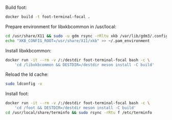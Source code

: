 Build foot:

```bash
docker build -t foot-terminal-focal .
```

Prepare environment for libxkbcommon in /usr/local:

```bash
cd /usr/share/X11 && sudo -u gdm rsync -rRltu xkb /var/lib/gdm3/.config
echo "XKB_CONFIG_ROOT=/usr/share/X11/xkb" >> ~/.pam_environment
```

Install libxkbcommon:

```bash
docker run -it --rm -v /:/destdir foot-terminal-focal bash -c \
    'cd /libxkbcommon && DESTDIR=/destdir meson install -C build'
```

Reload the ld cache:

```bash
sudo ldconfig -v
```

Install foot:

```bash
docker run -it --rm -v /:/destdir foot-terminal-focal bash -c \
    'cd /foot && DESTDIR=/destdir meson install -C build'
cd /usr/local/share/terminfo && sudo rsync -rRtu f /etc/terminfo
```
